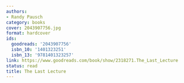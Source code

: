 ```yaml
---
authors:
- Randy Pausch
category: books
cover: 2043907756.jpg
format: hardcover
ids:
  goodreads: '2043907756'
  isbn_10: '1401323251'
  isbn_13: '9781401323257'
link: https://www.goodreads.com/book/show/2318271.The_Last_Lecture
status: read
title: The Last Lecture
---
```

